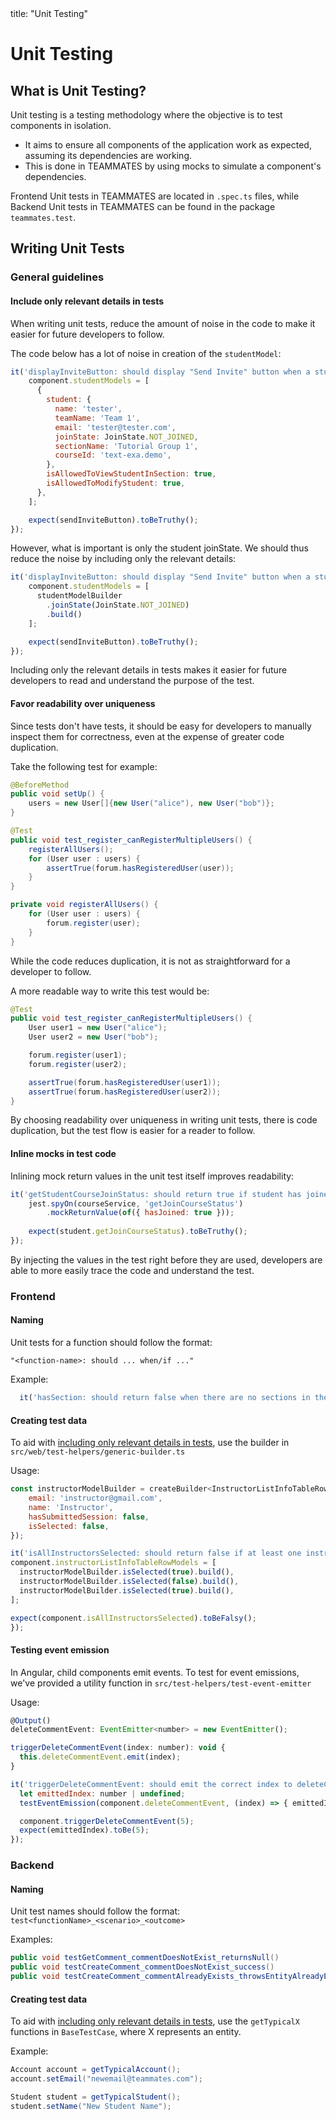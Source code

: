 <frontmatter>
  title: "Unit Testing"
</frontmatter>

# Unit Testing  

## What is Unit Testing?
  
Unit testing is a testing methodology where the objective is to test components in isolation.

- It aims to ensure all components of the application work as expected, assuming its dependencies are working.   
- This is done in TEAMMATES by using mocks to simulate a component's dependencies.  

Frontend Unit tests in TEAMMATES are located in `.spec.ts` files, while Backend Unit tests in TEAMMATES can be found in the package `teammates.test`.


## Writing Unit Tests

### General guidelines

#### Include only relevant details in tests
When writing unit tests, reduce the amount of noise in the code to make it easier for future developers to follow.

The code below has a lot of noise in creation of the `studentModel`:

```javascript
it('displayInviteButton: should display "Send Invite" button when a student has not joined the course', () => {
    component.studentModels = [
      {
        student: {
          name: 'tester',
          teamName: 'Team 1',
          email: 'tester@tester.com',
          joinState: JoinState.NOT_JOINED,
          sectionName: 'Tutorial Group 1',
          courseId: 'text-exa.demo',
        },
        isAllowedToViewStudentInSection: true,
        isAllowedToModifyStudent: true,
      },
    ];

    expect(sendInviteButton).toBeTruthy();
});
```

However, what is important is only the student joinState. We should thus reduce the noise by including only the relevant details:

```javascript
it('displayInviteButton: should display "Send Invite" button when a student has not joined the course', () => {
    component.studentModels = [
      studentModelBuilder
        .joinState(JoinState.NOT_JOINED)
        .build()
    ];

    expect(sendInviteButton).toBeTruthy();
});
```

Including only the relevant details in tests makes it easier for future developers to read and understand the purpose of the test.

#### Favor readability over uniqueness
Since tests don't have tests, it should be easy for developers to manually inspect them for correctness, even at the expense of greater code duplication.

Take the following test for example:

```java
@BeforeMethod
public void setUp() {
    users = new User[]{new User("alice"), new User("bob")};
}

@Test
public void test_register_canRegisterMultipleUsers() {
    registerAllUsers();
    for (User user : users) {
        assertTrue(forum.hasRegisteredUser(user));
    }
}

private void registerAllUsers() {
    for (User user : users) {
        forum.register(user);
    }
}
```

While the code reduces duplication, it is not as straightforward for a developer to follow.

A more readable way to write this test would be:
```java
@Test
public void test_register_canRegisterMultipleUsers() {
    User user1 = new User("alice");
    User user2 = new User("bob");

    forum.register(user1);
    forum.register(user2);

    assertTrue(forum.hasRegisteredUser(user1));
    assertTrue(forum.hasRegisteredUser(user2));
}
```

By choosing readability over uniqueness in writing unit tests, there is code duplication, but the test flow is easier for a reader to follow.


#### Inline mocks in test code

Inlining mock return values in the unit test itself improves readability:

```javascript
it('getStudentCourseJoinStatus: should return true if student has joined the course' , () => {
    jest.spyOn(courseService, 'getJoinCourseStatus')
        .mockReturnValue(of({ hasJoined: true }));
    
    expect(student.getJoinCourseStatus).toBeTruthy();
});
```

By injecting the values in the test right before they are used, developers are able to more easily trace the code and understand the test.

### Frontend

#### Naming
Unit tests for a function should follow the format:

`"<function-name>: should ... when/if ..."`

Example:

```javascript
  it('hasSection: should return false when there are no sections in the course')
```

#### Creating test data
To aid with [including only relevant details in tests](#include-only-relevant-details-in-tests), use the builder in `src/web/test-helpers/generic-builder.ts`

Usage:
```javascript
const instructorModelBuilder = createBuilder<InstructorListInfoTableRowModel>({
    email: 'instructor@gmail.com',
    name: 'Instructor',
    hasSubmittedSession: false,
    isSelected: false,
});

it('isAllInstructorsSelected: should return false if at least one instructor !isSelected', () => {
component.instructorListInfoTableRowModels = [
  instructorModelBuilder.isSelected(true).build(),
  instructorModelBuilder.isSelected(false).build(),
  instructorModelBuilder.isSelected(true).build(),
];

expect(component.isAllInstructorsSelected).toBeFalsy();
});

```

#### Testing event emission
In Angular, child components emit events. To test for event emissions, we've provided a utility function in `src/test-helpers/test-event-emitter`

Usage:
```javascript
@Output()
deleteCommentEvent: EventEmitter<number> = new EventEmitter();

triggerDeleteCommentEvent(index: number): void {
  this.deleteCommentEvent.emit(index);
}

it('triggerDeleteCommentEvent: should emit the correct index to deleteCommentEvent', () => {
  let emittedIndex: number | undefined;
  testEventEmission(component.deleteCommentEvent, (index) => { emittedIndex = index; });

  component.triggerDeleteCommentEvent(5);
  expect(emittedIndex).toBe(5);
});
```

### Backend

#### Naming
Unit test names should follow the format: `test<functionName>_<scenario>_<outcome>`

Examples:
```java
public void testGetComment_commentDoesNotExist_returnsNull()
public void testCreateComment_commentDoesNotExist_success()
public void testCreateComment_commentAlreadyExists_throwsEntityAlreadyExistsException()
```

#### Creating test data
To aid with [including only relevant details in tests](#include-only-relevant-details-in-tests), use the `getTypicalX` functions in `BaseTestCase`, where X represents an entity.

Example:
```java
Account account = getTypicalAccount();
account.setEmail("newemail@teammates.com");

Student student = getTypicalStudent();
student.setName("New Student Name");
```

<include src="development.md#running-tests" />
